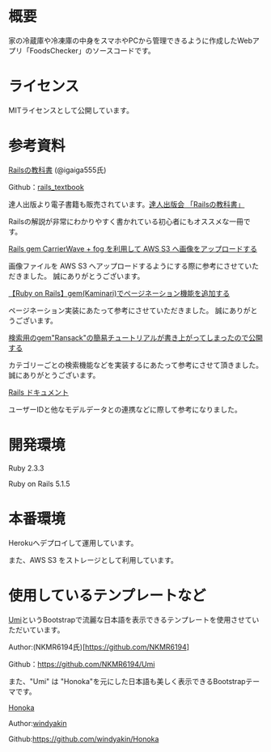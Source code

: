 # 概要

家の冷蔵庫や冷凍庫の中身をスマホやPCから管理できるように作成したWebアプリ「FoodsChecker」のソースコードです。

# ライセンス
MITライセンスとして公開しています。

# 参考資料
[Railsの教科書](http://igarashikuniaki.net/rails_textbook/) (@igaiga555氏)

Github：[rails_textbook](https://github.com/igaiga/rails_textbook)

達人出版より電子書籍も販売されています。[達人出版会 「Railsの教科書」](https://tatsu-zine.com/books/rails-textbook)

Railsの解説が非常にわかりやすく書かれている初心者にもオススメな一冊です。

[Rails gem CarrierWave + fog を利用して AWS S3 へ画像をアップロードする
](https://qiita.com/ryo-ichikawa/items/a30dc626cba1ec909d57)

画像ファイルを AWS S3 へアップロードするようにする際に参考にさせていただきました。
誠にありがとうございます。

[【Ruby on Rails】gem(Kaminari)でページネーション機能を追加する](https://qiita.com/NRintaro/items/1ae1e5ceb59c0729c0b9)

ページネーション実装にあたって参考にさせていただきました。
誠にありがとうございます。

[検索用のgem"Ransack"の簡易チュートリアルが書き上がってしまったので公開する](https://qiita.com/halspring/items/00bf12f248052433b24a)

カテゴリーごとの検索機能などを実装するにあたって参考にさせて頂きました。
誠にありがとうございます。

[Rails ドキュメント](http://railsdoc.com)

ユーザーIDと他なモデルデータとの連携などに際して参考になりました。


# 開発環境

Ruby 2.3.3

Ruby on Rails 5.1.5

# 本番環境

Herokuへデプロイして運用しています。

また、AWS S3 をストレージとして利用しています。

# 使用しているテンプレートなど

[Umi](https://github.com/NKMR6194/Umi)というBootstrapで流麗な日本語を表示できるテンプレートを使用させていただいています。

Author:(NKMR6194氏)[https://github.com/NKMR6194]

Github：https://github.com/NKMR6194/Umi

また、"Umi" は "Honoka"を元にした日本語も美しく表示できるBootstrapテーマです。

[Honoka](https://github.com/windyakin/Honoka)

Author:[windyakin](https://github.com/windyakin)

Github:https://github.com/windyakin/Honoka